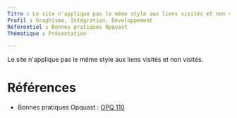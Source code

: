 ```yaml
---
Titre : Le site n'applique pas le même style aux liens visités et non visités.
Profil : Graphisme, Intégration, Développement
Référentiel : Bonnes pratiques Opquast
Thématique : Présentation

---
```

Le site n'applique pas le même style aux liens visités et non visités.

# Références

*   Bonnes pratiques Opquast : [OPQ 110](https://checklists.opquast.com/fr/qualiteweb/le-site-napplique-pas-le-meme-style-aux-liens-visites-et-non-visites)
